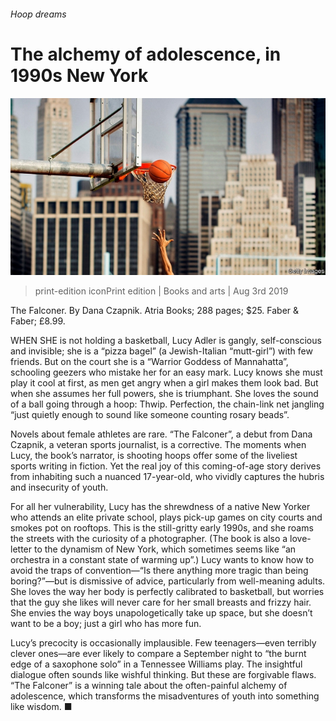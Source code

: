 ###### Hoop dreams

# The alchemy of adolescence, in 1990s New York 

![image](images/20190803_BKP502.jpg) 

> print-edition iconPrint edition | Books and arts | Aug 3rd 2019 

The Falconer. By Dana Czapnik. Atria Books; 288 pages; $25. Faber & Faber; £8.99. 

WHEN SHE is not holding a basketball, Lucy Adler is gangly, self-conscious and invisible; she is a “pizza bagel” (a Jewish-Italian “mutt-girl”) with few friends. But on the court she is a “Warrior Goddess of Mannahatta”, schooling geezers who mistake her for an easy mark. Lucy knows she must play it cool at first, as men get angry when a girl makes them look bad. But when she assumes her full powers, she is triumphant. She loves the sound of a ball going through a hoop: Thwip. Perfection, the chain-link net jangling “just quietly enough to sound like someone counting rosary beads”. 

Novels about female athletes are rare. “The Falconer”, a debut from Dana Czapnik, a veteran sports journalist, is a corrective. The moments when Lucy, the book’s narrator, is shooting hoops offer some of the liveliest sports writing in fiction. Yet the real joy of this coming-of-age story derives from inhabiting such a nuanced 17-year-old, who vividly captures the hubris and insecurity of youth. 

For all her vulnerability, Lucy has the shrewdness of a native New Yorker who attends an elite private school, plays pick-up games on city courts and smokes pot on rooftops. This is the still-gritty early 1990s, and she roams the streets with the curiosity of a photographer. (The book is also a love-letter to the dynamism of New York, which sometimes seems like “an orchestra in a constant state of warming up”.) Lucy wants to know how to avoid the traps of convention—“Is there anything more tragic than being boring?”—but is dismissive of advice, particularly from well-meaning adults. She loves the way her body is perfectly calibrated to basketball, but worries that the guy she likes will never care for her small breasts and frizzy hair. She envies the way boys unapologetically take up space, but she doesn’t want to be a boy; just a girl who has more fun. 

Lucy’s precocity is occasionally implausible. Few teenagers—even terribly clever ones—are ever likely to compare a September night to “the burnt edge of a saxophone solo” in a Tennessee Williams play. The insightful dialogue often sounds like wishful thinking. But these are forgivable flaws. “The Falconer” is a winning tale about the often-painful alchemy of adolescence, which transforms the misadventures of youth into something like wisdom. ■ 

